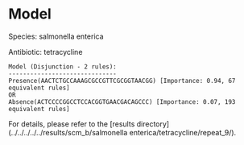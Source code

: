 
# Model

Species: salmonella enterica

Antibiotic: tetracycline

```
Model (Disjunction - 2 rules):
------------------------------
Presence(AACTCTGCCAAAGCGCCGTTCGCGGTAACGG) [Importance: 0.94, 67 equivalent rules]
OR
Absence(ACTCCCCGGCCTCCACGGTGAACGACAGCCC) [Importance: 0.07, 193 equivalent rules]

```

For details, please refer to the [results directory](../../../../../results/scm_b/salmonella enterica/tetracycline/repeat_9/).

